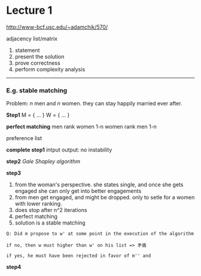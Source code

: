 # Lecture 1

http://www-bcf.usc.edu/~adamchik/570/


adjacency list/matrix



1. statement
2. present the solution
3. prove correctness
4. perform complexity analysis

---
### E.g. stable matching
Problem: _n_ men and _n_ women. they can stay happily married ever after.

**Step1**
M = { ... }
W = { ... }

**perfect matching**
men rank women 1-n
women rank men 1-n

preference list

**complete step1**
intput
output: no instability

**step2**
_Gale Shapley algorithm_

**step3**
1. from the woman's perspective. she states single, and once she gets engaged she can only get into better engagements
2. from men get engaged, and might be dropped. only to setle for a women with lower ranking.
3. does stop after n^2 iterations
4. perfect matching
5. solution is a stable matching

```
Q: Did m propose to w' at some point in the execution of the algorithm

if no, then w must higher than w' on his list => 矛盾

if yes, he must have been rejected in favor of m'' and 
```

**step4**
